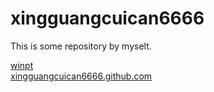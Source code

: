 # xingguangcuican6666

This is some repository by myselt. <br>

[winpt](http://github.com/xingguangcuican6666/winpt-Windows10.git) <br>
[xingguangcuican6666.github.com](http://github.com/xingguangcuican6666/xingguangcuican6666.github.com.git)